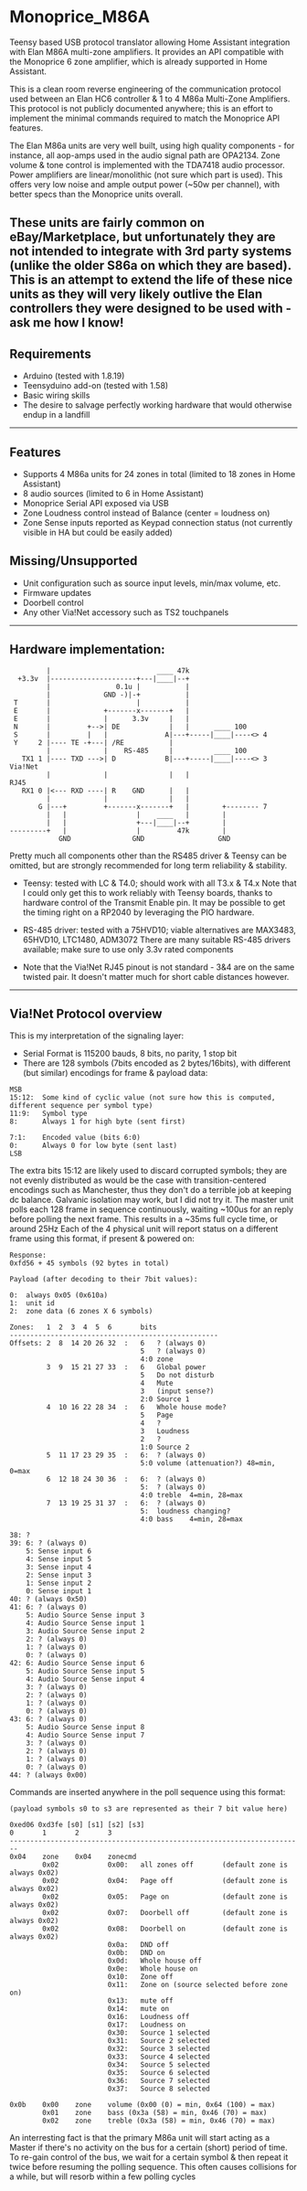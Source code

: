 # Monoprice_M86A
Teensy based USB protocol translator allowing Home Assistant integration with Elan M86A multi-zone amplifiers.
It provides an API compatible with the Monoprice 6 zone amplifier, which is already supported in Home Assistant.

This is a clean room reverse engineering of the communication protocol used between an Elan HC6 controller & 1 to 4 M86a Multi-Zone Amplifiers.
This protocol is not publicly documented anywhere; this is an effort to implement the minimal commands required to match the Monoprice API features.

The Elan M86a units are very well built, using high quality components - for instance, all aop-amps used in the audio signal path are OPA2134.
Zone volume & tone control is implemented with the TDA7418 audio processor. Power amplifiers are linear/monolithic (not sure which part is used).
This offers very low noise and ample output power (~50w per channel), with better specs than the Monoprice units overall.

These units are fairly common on eBay/Marketplace, but unfortunately they are not intended to integrate with 3rd party systems (unlike the older S86a on which they are based).
This is an attempt to extend the life of these nice units as they will very likely outlive the Elan controllers they were designed to be used with - ask me how I know! 
---
## Requirements
- Arduino (tested with 1.8.19)
- Teensyduino add-on (tested with 1.58)
- Basic wiring skills
- The desire to salvage perfectly working hardware that would otherwise endup in a landfill
---
## Features
- Supports 4 M86a units for 24 zones in total (limited to 18 zones in Home Assistant)
- 8 audio sources (limited to 6 in Home Assistant)
- Monoprice Serial API exposed via USB
- Zone Loudness control instead of Balance (center = loudness on)
- Zone Sense inputs reported as Keypad connection status (not currently visible in HA but could be easily added)

## Missing/Unsupported
- Unit configuration such as source input levels, min/max volume, etc.
- Firmware updates
- Doorbell control
- Any other Via!Net accessory such as TS2 touchpanels
---
## Hardware implementation:

```
         |                          ____ 47k
  +3.3v  |---------------------+---|____|--+
         |                0.1u |           |
         |             GND -)|-+           |
 T       |                     |           |
 E       |             +-------x-------+   |
 E       |             |      3.3v     |   |
 N       |         +-->| DE            |   |      ____ 100
 S       |         |   |              A|---+-----|____|----<> 4
 Y     2 |---- TE -+---| /RE           |
         |             |    RS-485     |          ____ 100
   TX1 1 |---- TXD --->| D            B|---+-----|____|----<> 3   Via!Net
         |             |               |   |                        RJ45
   RX1 0 |<--- RXD ----| R    GND      |   |
         |             |               |   |
       G |---+         +-------x-------+   |        +-------- 7
         |   |                 |    ____   |        |
         |   |                 +---|____|--+        |
---------+   |                 |         47k        |
            GND               GND                  GND

```

Pretty much all components other than the RS485 driver & Teensy can be omitted, but are strongly recommended for long term reliability & stability.

- Teensy: tested with LC & T4.0; should work with all T3.x & T4.x
  Note that I could only get this to work reliably with Teensy boards, thanks to hardware control of the Transmit Enable pin.
  It may be possible to get the timing right on a RP2040 by leveraging the PIO hardware.
  
- RS-485 driver: tested with a 75HVD10; viable alternatives are MAX3483, 65HVD10, LTC1480, ADM3072
  There are many suitable RS-485 drivers available; make sure to use only 3.3v rated components

- Note that the Via!Net RJ45 pinout is not standard - 3&4 are on the same twisted pair.
  It doesn't matter much for short cable distances however.
---
## Via!Net Protocol overview
This is my interpretation of the signaling layer:
- Serial Format is 115200 bauds, 8 bits, no parity, 1 stop bit 
- There are 128 symbols (7bits encoded as 2 bytes/16bits), with different (but similar) encodings for frame & payload data:
```
MSB
15:12:  Some kind of cyclic value (not sure how this is computed, different sequence per symbol type)
11:9:   Symbol type
8:      Always 1 for high byte (sent first)

7:1:    Encoded value (bits 6:0)
0:      Always 0 for low byte (sent last)
LSB
```
The extra bits 15:12 are likely used to discard corrupted symbols; they are not evenly distributed as would be the case with transition-centered encodings such as Manchester, thus they don't do a terrible job at keeping dc balance. Galvanic isolation may work, but I did not try it.
The master unit polls each 128 frame in sequence continuously, waiting ~100us for an reply before polling the next frame. This results in a ~35ms full cycle time, or around 25Hz
Each of the 4 physical unit will report status on a different frame using this format, if present & powered on:
```
Response:
0xfd56 + 45 symbols (92 bytes in total)

Payload (after decoding to their 7bit values):

0:  always 0x05 (0x610a)
1:  unit id 
2:  zone data (6 zones X 6 symbols)

Zones:   1  2  3  4  5  6       bits
---------------------------------------------------
Offsets: 2  8  14 20 26 32  :   6   ? (always 0)
                                5   ? (always 0)
                                4:0 zone
         3  9  15 21 27 33  :   6   Global power
                                5   Do not disturb
                                4   Mute
                                3   (input sense?)
                                2:0 Source 1
         4  10 16 22 28 34  :   6   Whole house mode?
                                5   Page
                                4   ?
                                3   Loudness
                                2   ?
                                1:0 Source 2
         5  11 17 23 29 35  :   6:  ? (always 0)
                                5:0 volume (attenuation?) 48=min, 0=max
         6  12 18 24 30 36  :   6:  ? (always 0)
                                5:  ? (always 0)
                                4:0 treble  4=min, 28=max
         7  13 19 25 31 37  :   6:  ? (always 0)
                                5:  loudness changing?
                                4:0 bass    4=min, 28=max

38: ?
39: 6: ? (always 0)
    5: Sense input 6
    4: Sense input 5
    3: Sense input 4
    2: Sense input 3
    1: Sense input 2
    0: Sense input 1
40: ? (always 0x50)
41: 6: ? (always 0)
    5: Audio Source Sense input 3
    4: Audio Source Sense input 1
    3: Audio Source Sense input 2
    2: ? (always 0)
    1: ? (always 0)
    0: ? (always 0)
42: 6: Audio Source Sense input 6
    5: Audio Source Sense input 5
    4: Audio Source Sense input 4
    3: ? (always 0)
    2: ? (always 0)
    1: ? (always 0)
    0: ? (always 0)
43: 6: ? (always 0)
    5: Audio Source Sense input 8
    4: Audio Source Sense input 7
    3: ? (always 0)
    2: ? (always 0)
    1: ? (always 0)
    0: ? (always 0)
44: ? (always 0x00)
```

Commands are inserted anywhere in the poll sequence using this format:
```
(payload symbols s0 to s3 are represented as their 7 bit value here)

0xed06 0xd3fe [s0] [s1] [s2] [s3]
0       1       2       3
------------------------------------------------------------------------
0x04    zone    0x04    zonecmd
        0x02            0x00:   all zones off       (default zone is always 0x02)
        0x02            0x04:   Page off            (default zone is always 0x02)
        0x02            0x05:   Page on             (default zone is always 0x02)
        0x02            0x07:   Doorbell off        (default zone is always 0x02)
        0x02            0x08:   Doorbell on         (default zone is always 0x02)
                        0x0a:   DND off
                        0x0b:   DND on
                        0x0d:   Whole house off
                        0x0e:   Whole house on
                        0x10:   Zone off
                        0x11:   Zone on (source selected before zone on)
                        0x13:   mute off
                        0x14:   mute on
                        0x16:   Loudness off
                        0x17:   Loudness on
                        0x30:   Source 1 selected
                        0x31:   Source 2 selected
                        0x32:   Source 3 selected
                        0x33:   Source 4 selected
                        0x34:   Source 5 selected
                        0x35:   Source 6 selected
                        0x36:   Source 7 selected
                        0x37:   Source 8 selected
                                
0x0b    0x00    zone    volume (0x00 (0) = min, 0x64 (100) = max)
        0x01    zone    bass (0x3a (58) = min, 0x46 (70) = max)
        0x02    zone    treble (0x3a (58) = min, 0x46 (70) = max)
```
An interresting fact is that the primary M86a unit will start acting as a Master if there's no activity on the bus for a certain (short) period of time.
To re-gain control of the bus, we wait for a certain symbol & then repeat it twice before resuming the polling sequence.
This often causes collisions for a while, but will resorb within a few polling cycles
